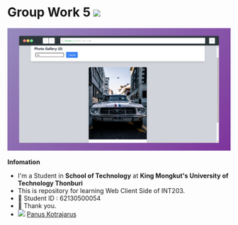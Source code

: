 # Group Work 5  <img src="https://media.giphy.com/media/hvRJCLFzcasrR4ia7z/giphy.gif" width="25px">

![Alt text](/62130500054_groupwork_5/preview.png?raw=true "Screenshot My Gallery")

**Infomation**
- I'm a Student in **School of Technology** at **King Mongkut's University of Technology Thonburi**
- This is repository for learning Web Client Side of INT203.
- 🌱 Student ID : 62130500054
- 💬 Thank you.
- <img height="16px" src="https://cdn.svgporn.com/logos/facebook.svg"> [Panus Kotrajarus](https://web.facebook.com/Panuskhjrs/)
